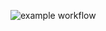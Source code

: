 ![example workflow](https://github.com/AEAnninga/test_github_actions/actions/workflows/run-tests.yml/badge.svg?event=push)